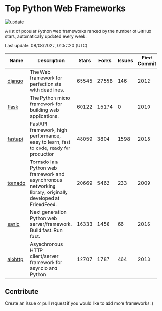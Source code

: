 # Top Python Web Frameworks

[![update](https://github.com/sunnysid3up/python-web-frameworks/actions/workflows/update.yml/badge.svg)](https://github.com/sunnysid3up/python-web-frameworks/actions/workflows/update.yml)

A list of popular Python web frameworks ranked by the number of GitHub stars, automatically updated every week.

Last update: 08/08/2022, 01:52:20 (UTC)

| Name          | Description          | Stars                     | Forks          | Issues               | First Commit        | Last Commit         |
|---------------|----------------------|---------------------------|----------------|----------------------|---------------------|---------------------|
| [django](https://github.com/django/django) | The Web framework for perfectionists with deadlines. | 65545 | 27558 | 146 | 2012 | 2022-08-08 |
| [flask](https://github.com/pallets/flask) | The Python micro framework for building web applications. | 60122 | 15174 | 0 | 2010 | 2022-08-08 |
| [fastapi](https://github.com/tiangolo/fastapi) | FastAPI framework, high performance, easy to learn, fast to code, ready for production | 48059 | 3804 | 1598 | 2018 | 2022-08-08 |
| [tornado](https://github.com/tornadoweb/tornado) | Tornado is a Python web framework and asynchronous networking library, originally developed at FriendFeed. | 20669 | 5462 | 233 | 2009 | 2022-08-07 |
| [sanic](https://github.com/sanic-org/sanic) | Next generation Python web server/framework. Build fast. Run fast. | 16333 | 1456 | 66 | 2016 | 2022-08-07 |
| [aiohttp](https://github.com/aio-libs/aiohttp) | Asynchronous HTTP client/server framework for asyncio and Python | 12707 | 1787 | 464 | 2013 | 2022-08-07 |

## Contribute 

Create an issue or pull request if you would like to add more frameworks :)